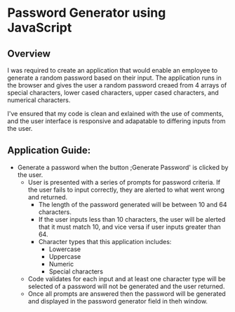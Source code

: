 # Password Generator using JavaScript

## Overview

I was required to create an application that would enable an employee to generate a random password based on their input. The application runs in the browser and gives the user a random password creaed from 4 arrays of special characters, lower cased characters, upper cased characters, and numerical characters.

I've ensured that my code is clean and exlained with the use of comments, and the user interface is responsive and adapatable to differing inputs from the user. 


## Application Guide:


* Generate a password when the button ;Generate Password' is clicked by the user.
  * User is presented with a series of prompts for password criteria. If the user fails to input correctly, they are alerted to what went wrong and returned.
    * The length of the password generated will be between 10 and 64 characters. 
    * If the user inputs less than 10 characters, the user will be alerted that it must match 10, and vice versa if user inputs greater than 64.
    * Character types that this application includes:
      * Lowercase
      * Uppercase
      * Numeric
      * Special characters 
  * Code validates for each input and at least one character type will be selected of a password will not be generated and the user returned.
  * Once all prompts are answered then the password will be generated and displayed in the password generator field in theh window. 





